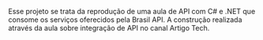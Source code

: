 Esse projeto se trata da reprodução de uma aula de API com C# e .NET que consome os serviços oferecidos pela Brasil API. A construção realizada através da aula sobre integração de API no canal Artigo Tech.
